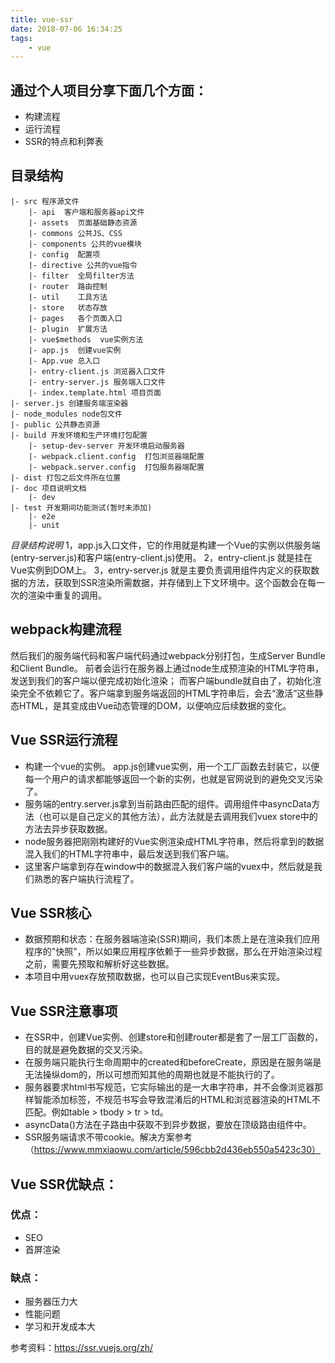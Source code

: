 ```yaml
---
title: vue-ssr
date: 2018-07-06 16:34:25
tags:
    - vue
---
```



## 通过个人项目分享下面几个方面：

* 构建流程
* 运行流程
* SSR的特点和利弊表

## 目录结构

```	
|- src 程序源文件
    |- api  客户端和服务器api文件
    |- assets  页面基础静态资源
    |- commons 公共JS、CSS
    |- components 公共的vue模块
    |- config  配置项
    |- directive 公共的vue指令
    |- filter  全局filter方法   
    |- router  路由控制 
    |- util    工具方法     
    |- store   状态存放          
    |- pages   各个页面入口
    |- plugin  扩展方法
    |- vue$methods  vue实例方法    
    |- app.js  创建vue实例
    |- App.vue 总入口
    |- entry-client.js 浏览器入口文件
    |- entry-server.js 服务端入口文件
    |- index.template.html 项目页面
|- server.js 创建服务端渲染器
|- node_modules node包文件
|- public 公共静态资源
|- build 开发环境和生产环境打包配置
    |- setup-dev-server 开发环境启动服务器
    |- webpack.client.config  打包浏览器端配置
    |- webpack.server.config  打包服务器端配置
|- dist 打包之后文件所在位置
|- doc 项目说明文档
    |- dev              
|- test 开发期间功能测试(暂时未添加)
    |- e2e 
    |- unit
```
*目录结构说明*
1，app.js入口文件，它的作用就是构建一个Vue的实例以供服务端(entry-server.js)和客户端(entry-client.js)使用。
2，entry-client.js  就是挂在Vue实例到DOM上。
3，entry-server.js 就是主要负责调用组件内定义的获取数据的方法，获取到SSR渲染所需数据，并存储到上下文环境中。这个函数会在每一次的渲染中重复的调用。


## webpack构建流程
然后我们的服务端代码和客户端代码通过webpack分别打包，生成Server Bundle和Client Bundle。
前者会运行在服务器上通过node生成预渲染的HTML字符串，发送到我们的客户端以便完成初始化渲染；
而客户端bundle就自由了，初始化渲染完全不依赖它了。客户端拿到服务端返回的HTML字符串后，会去“激活”这些静态HTML，是其变成由Vue动态管理的DOM，以便响应后续数据的变化。

## Vue SSR运行流程
* 构建一个vue的实例。 app.js创建vue实例，用一个工厂函数去封装它，以便每一个用户的请求都能够返回一个新的实例，也就是官网说到的避免交叉污染了。
* 服务端的entry.server.js拿到当前路由匹配的组件。调用组件中asyncData方法（也可以是自己定义的其他方法），此方法就是去调用我们vuex store中的方法去异步获取数据。
* node服务器把刚刚构建好的Vue实例渲染成HTML字符串，然后将拿到的数据混入我们的HTML字符串中，最后发送到我们客户端。
* 这里客户端拿到存在window中的数据混入我们客户端的vuex中，然后就是我们熟悉的客户端执行流程了。


## Vue SSR核心
* 数据预期和状态：在服务器端渲染(SSR)期间，我们本质上是在渲染我们应用程序的"快照"，所以如果应用程序依赖于一些异步数据，那么在开始渲染过程之前，需要先预取和解析好这些数据。
* 本项目中用vuex存放预取数据，也可以自己实现EventBus来实现。


## Vue SSR注意事项
* 在SSR中，创建Vue实例、创建store和创建router都是套了一层工厂函数的，目的就是避免数据的交叉污染。
* 在服务端只能执行生命周期中的created和beforeCreate，原因是在服务端是无法操纵dom的，所以可想而知其他的周期也就是不能执行的了。
* 服务器要求html书写规范，它实际输出的是一大串字符串，并不会像浏览器那样智能添加标签，不规范书写会导致混淆后的HTML和浏览器渲染的HTML不匹配。例如table > tbody > tr > td。
* asyncData()方法在子路由中获取不到异步数据，要放在顶级路由组件中。
* SSR服务端请求不带cookie。解决方案参考（https://www.mmxiaowu.com/article/596cbb2d436eb550a5423c30）



## Vue SSR优缺点：
### 优点：
   - SEO
   - 首屏渲染

### 缺点：
  - 服务器压力大
  - 性能问题
  - 学习和开发成本大


参考资料：https://ssr.vuejs.org/zh/  